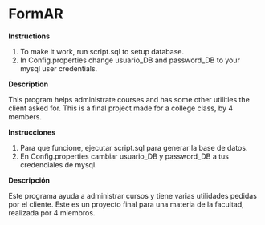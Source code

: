 # FormAR

**Instructions**
1. To make it work, run script.sql to setup database.
2. In Config.properties change usuario_DB and password_DB to your mysql user credentials.

**Description**

This program helps administrate courses and has some other utilities the client asked for.
This is a final project made for a college class, by 4 members. 



**Instrucciones** 
1. Para que funcione, ejecutar script.sql para generar la base de datos.
2. En Config.properties cambiar usuario_DB y password_DB a tus credenciales de mysql.

**Descripción**

Este programa ayuda a administrar cursos y tiene varias utilidades pedidas por el cliente.
Este es un proyecto final para una materia de la facultad, realizada por 4 miembros.
